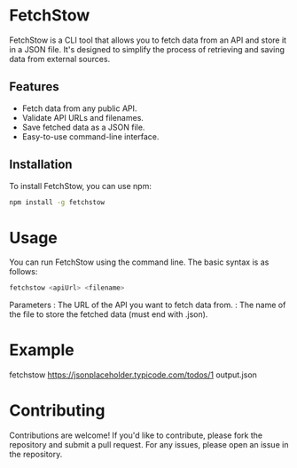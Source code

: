 # FetchStow

FetchStow is a CLI tool that allows you to fetch data from an API and store it in a JSON file. It's designed to simplify the process of retrieving and saving data from external sources.

## Features

- Fetch data from any public API.
- Validate API URLs and filenames.
- Save fetched data as a JSON file.
- Easy-to-use command-line interface.

## Installation

To install FetchStow, you can use npm:

```bash
npm install -g fetchstow
```

# Usage

You can run FetchStow using the command line. The basic syntax is as follows:
```bash
fetchstow <apiUrl> <filename>
```
Parameters
<apiUrl>: The URL of the API you want to fetch data from.
<filename>: The name of the file to store the fetched data (must end with .json).

# Example

fetchstow https://jsonplaceholder.typicode.com/todos/1 output.json

# Contributing

Contributions are welcome! If you'd like to contribute, please fork the repository and submit a pull request. For any issues, please open an issue in the repository.